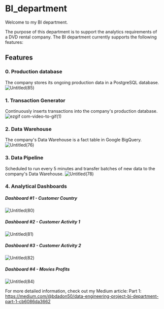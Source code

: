 # BI_department

Welcome to my BI department. 

The purpose of this department is to support the analytics requirements of a DVD rental company. The BI department currently supports the following features:

## Features

### 0. Production database 
The company stores its ongoing production data in a PostgreSQL database.
![Untitled(85)](https://github.com/bardadon/BI_department/assets/65648983/5e7b5e85-67ac-4639-912d-95d3ebe57898)

### 1. Transaction Generator
Continuously inserts transactions into the company's production database.
![ezgif com-video-to-gif(1)](https://github.com/bardadon/BI_department/assets/65648983/2b5ea4ab-6afd-491e-980f-fb7440aed113)

### 2. Data Warehouse
The company's Data Warehouse is a fact table in Google BigQuery.
![Untitled(76)](https://github.com/bardadon/BI_department/assets/65648983/9a39d634-6d5f-4c25-9e15-16d1bfb7be46)


### 3. Data Pipeline
Scheduled to run every 5 minutes and transfer batches of new data to the company's Data Warehouse.
![Untitled(78)](https://github.com/bardadon/BI_department/assets/65648983/83b6d3cf-133e-4ec3-b128-ad63d5f57c8e)

### 4. Analytical Dashboards
   
##### Dashboard #1 - Customer Country
![Untitled(80)](https://github.com/bardadon/BI_department/assets/65648983/f7731d54-57af-4bb6-88ce-372fd7a0b818)

##### Dashboard #2 - Customer Activity 1
![Untitled(81)](https://github.com/bardadon/BI_department/assets/65648983/29f006ce-f25e-4465-aef3-f01caedf7b8f)

##### Dashboard #3 - Customer Activity 2
![Untitled(82)](https://github.com/bardadon/BI_department/assets/65648983/9e574154-c64e-4b0f-8553-2462c12c113f)

##### Dashboard #4 - Movies Profits
![Untitled(84)](https://github.com/bardadon/BI_department/assets/65648983/c064eee5-3aa5-4fb5-8d67-d565f81ca931)


For more detailed information, check out my Medium article:
Part 1: https://medium.com/@bdadon50/data-engineering-project-bi-department-part-1-cb6086da3662




